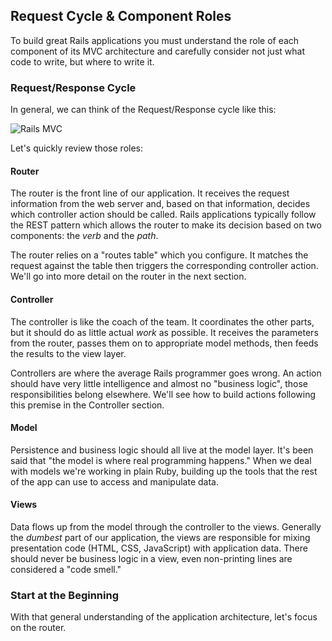 ## Request Cycle & Component Roles

To build great Rails applications you must understand the role of each component of its MVC architecture and carefully consider not just what code to write, but where to write it.

### Request/Response Cycle

In general, we can think of the Request/Response cycle like this:

![Rails MVC](/ArchitectureInnovation/Ruby-on-Rails-Training/raw/master/server/images/rails_mvc.png)

Let's quickly review those roles:

#### Router

The router is the front line of our application. It receives the request information from the web server and, based on that information, decides which controller action should be called. Rails applications typically follow the REST pattern which allows the router to make its decision based on two components: the _verb_ and the _path_.

The router relies on a "routes table" which you configure. It matches the request against the table then triggers the corresponding controller action. We'll go into more detail on the router in the next section.

#### Controller

The controller is like the coach of the team. It coordinates the other parts, but it should do as little actual *work* as possible. It receives the parameters from the router, passes them on to appropriate model methods, then feeds the results to the view layer.

Controllers are where the average Rails programmer goes wrong. An action should have very little intelligence and almost no "business logic", those responsibilities belong elsewhere. We'll see how to build actions following this premise in the Controller section.

#### Model

Persistence and business logic should all live at the model layer. It's been said that "the model is where real programming happens." When we deal with models we're working in plain Ruby, building up the tools that the rest of the app can use to access and manipulate data.

#### Views

Data flows up from the model through the controller to the views. Generally the *dumbest* part of our application, the views are responsible for mixing presentation code (HTML, CSS, JavaScript) with application data. There should never be business logic in a view, even non-printing lines are considered a "code smell."

### Start at the Beginning

With that general understanding of the application architecture, let's focus on the router.